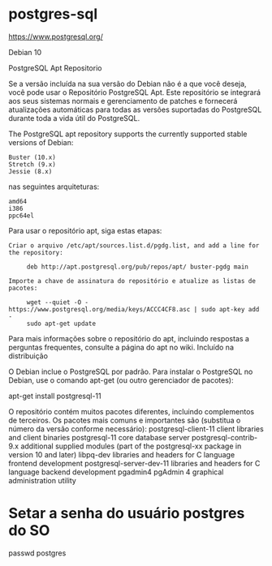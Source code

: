 # postgres-sql

https://www.postgresql.org/

Debian 10

PostgreSQL Apt Repositorio

Se a versão incluída na sua versão do Debian não é a que você deseja, você pode usar o Repositório PostgreSQL Apt. Este repositório se integrará aos seus sistemas normais e gerenciamento de patches e fornecerá atualizações automáticas para todas as versões suportadas do PostgreSQL durante toda a vida útil do PostgreSQL.

The PostgreSQL apt repository supports the currently supported stable versions of Debian:

    Buster (10.x)
    Stretch (9.x)
    Jessie (8.x)

nas seguintes arquiteturas:

    amd64
    i386
    ppc64el

Para usar o repositório apt, siga estas etapas:

    Criar o arquivo /etc/apt/sources.list.d/pgdg.list, and add a line for the repository:

         deb http://apt.postgresql.org/pub/repos/apt/ buster-pgdg main

    Importe a chave de assinatura do repositório e atualize as listas de pacotes:

         wget --quiet -O - https://www.postgresql.org/media/keys/ACCC4CF8.asc | sudo apt-key add -
         sudo apt-get update

Para mais informações sobre o repositório do apt, incluindo respostas a perguntas frequentes, consulte a página do apt no wiki.
Incluído na distribuição

O Debian inclue o PostgreSQL por padrão. Para instalar o PostgreSQL no Debian, use o comando apt-get (ou outro gerenciador de pacotes):

  apt-get install postgresql-11

O repositório contém muitos pacotes diferentes, incluindo complementos de terceiros. Os pacotes mais comuns e importantes são (substitua o número da versão conforme necessário):
postgresql-client-11 	client libraries and client binaries
postgresql-11 	core database server
postgresql-contrib-9.x 	additional supplied modules (part of the postgresql-xx package in version 10 and later)
libpq-dev 	libraries and headers for C language frontend development
postgresql-server-dev-11 	libraries and headers for C language backend development
pgadmin4 	pgAdmin 4 graphical administration utility

# Setar a senha do usuário postgres do SO
passwd postgres






